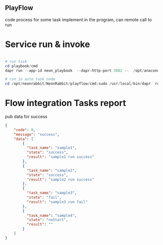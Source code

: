 PlayFlow 
-------------------
code process for some task implement in the program, can remote call to run

# Service run & invoke
```powershell

# run task
cd playbook/cmd
dapr run --app-id neon_playbook  --dapr-http-port 3602 --  /opt/anaconda3/bin/python main.py 

# run in auto task node
cd /opt/neonrabbit/NeonRabbit/playflow/cmd;sudo /usr/local/bin/dapr  run --app-id neon_playbook  --dapr-http-port 3602 -- /usr/local/python39/bin/python3 main.py
```


# Flow integration Tasks report
pub data for success
```json
{
    "code": 0,
    "message": "success",
    "data": [
        {
          "task_name": "sample1",
          "state": "success",
          "result": "sample1 run success"
        },
        {
          "task_name": "sample2",
          "state": "success",
          "result": "sample2 run success"
        },
        {
          "task_name": "sample3",
          "state": "fail",
          "result": "sample3 run fail"
        },
        {
          "task_name": "sample4",
          "state": "noStart",
          "result": ""
        }
    ]
}
```






